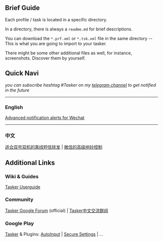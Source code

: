 ## Brief Guide

Each profile / task is located in a specific directory.

In a directory, there is always a ```readme.md``` for brief descriptions.

You can download the ```*.prf.xml``` or ```*.tsk.xml``` file in the same directory --This is what you are going to import to your tasker.

There might be some other additional files as well, for instance, screenshots. Discover them by yourself.


## Quick Navi

*you can subscribe hashtag #Tasker on my [telegram channel](https://t.me/feeshy_updates) to get notified in the future*
- - -
### English

[Advanced notification alerts for Wechat
](https://github.com/feeshy/tasker_profiles_share/blob/master/Wechat_Alerts/readme.md#advanced-notification-alerts-for-wechat)
- - -
### 中文

[适合双号双机的离线短信转发](https://github.com/feeshy/tasker_profiles_share/blob/master/Offline_SMS_Forward/readme.md)
|
[微信的高级响铃控制
](https://github.com/feeshy/tasker_profiles_share/blob/master/Wechat_Alerts/readme.md#%E5%BE%AE%E4%BF%A1%E7%9A%84%E9%AB%98%E7%BA%A7%E5%93%8D%E9%93%83%E6%8E%A7%E5%88%B6)

## Additional Links

### Wiki & Guides

[Tasker Userguide](https://tasker.joaoapps.com/userguide_summary.html)

### Community

[Tasker Google Forum](https://groups.google.com/forum/#!forum/tasker) (official)
|
[Tasker中文交流群组](https://t.me/taskercn)

### Google Play

[Tasker](https://play.google.com/store/apps/details?id=net.dinglisch.android.taskerm)
 & Plugins:
[AutoInput](https://play.google.com/store/apps/details?id=com.joaomgcd.autoinput)
|
[Secure Settings](https://play.google.com/store/apps/details?id=com.intangibleobject.securesettings.plugin)
|
...
